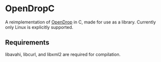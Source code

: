 # OpenDropC

A reimplementation of [OpenDrop](https://github.com/seemoo-lab/opendrop) in C, made for use as a library. Currently only Linux is explicitly supported.

## Requirements

libavahi, libcurl, and libxml2 are required for compilation.